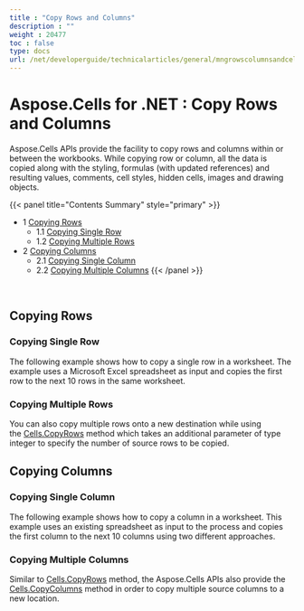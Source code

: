```yaml
---
title : "Copy Rows and Columns" 
description : "" 
weight : 20477 
toc : false
type: docs
url: /net/developerguide/technicalarticles/general/mngrowscolumnsandcells/copy+rows+and+columns/
---
```


# Aspose.Cells for .NET : Copy Rows and Columns


Aspose.Cells APIs provide the facility to copy rows and columns within or between the workbooks. While copying row or column, all the data is copied along with the styling, formulas (with updated references) and resulting values, comments, cell styles, hidden cells, images and drawing objects.

{{< panel title="Contents Summary" style="primary" >}}
*   1 [Copying Rows](#copying-rows)
    *   1.1 [Copying Single Row](#copying-single-row)
    *   1.2 [Copying Multiple Rows](#copying-multiple-rows)
*   2 [Copying Columns](#copying-columns)
    *   2.1 [Copying Single Column](#copying-single-column)
    *   2.2 [Copying Multiple Columns](#copying-multiple-columns)
{{< /panel >}}
 

 

## Copying Rows

### Copying Single Row

The following example shows how to copy a single row in a worksheet. The example uses a Microsoft Excel spreadsheet as input and copies the first row to the next 10 rows in the same worksheet.

### Copying Multiple Rows

You can also copy multiple rows onto a new destination while using the [Cells.CopyRows](https://apireference.aspose.com/net/cells/aspose.cells/cells/methods/copyrows/index) method which takes an additional parameter of type integer to specify the number of source rows to be copied.

## Copying Columns

### Copying Single Column

The following example shows how to copy a column in a worksheet. This example uses an existing spreadsheet as input to the process and copies the first column to the next 10 columns using two different approaches.

### Copying Multiple Columns

Similar to [Cells.CopyRows](https://apireference.aspose.com/net/cells/aspose.cells/cells/methods/copyrows/index) method, the Aspose.Cells APIs also provide the [Cells.CopyColumns](https://apireference.aspose.com/net/cells/aspose.cells/cells/methods/copycolumns/index) method in order to copy multiple source columns to a new location.

